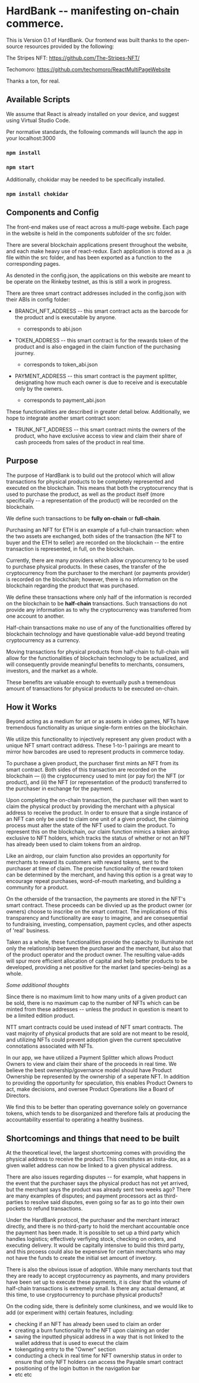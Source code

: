 # HardBank -- manifesting on-chain commerce. 

This is Version 0.1 of HardBank. Our frontend was built thanks to the open-source resources provided by the following:

The Stripes NFT: https://github.com/The-Stripes-NFT/

Techomoro: https://github.com/techomoro/ReactMultiPageWebsite

Thanks a ton, for real.

## Available Scripts

We assume that React is already installed on your device, and suggest using Virtual Studio Code.

Per normative standards, the following commands will launch the app in your localhost:3000

### `npm install`
### `npm start`

Additionally, chokidar may be needed to be specifically installed.

### `npm install chokidar`

## Components and Config

The front-end makes use of react across a multi-page website. Each page in the website is held in the components subfolder of the src folder.

There are several blockchain applications present throughout the website, and each make heavy use of react-redux. Each application is stored as a .js file within the src folder, and has been exported as a function to the corresponding pages.

As denoted in the config.json, the applications on this website are meant to be operate on the Rinkeby testnet, as this is still a work in progress.

There are three smart contract addresses included in the config.json with their ABIs in config folder:

 - BRANCH_NFT_ADDRESS -- this smart contract acts as the barcode for the product and is executable by anyone.
   - corresponds to abi.json

- TOKEN_ADDRESS -- this smart contract is for the rewards token of the product and is also engaged in the claim function of the purchasing journey.
   - corresponds to token_abi.json

- PAYMENT_ADDRESS -- this smart contract is the payment splitter, designating how much each owner is due to receive and is executable only by the owners.
   - corresponds to payment_abi.json

These functionalities are described in greater detail below. Additionally, we hope to integrate another smart contract soon:

- TRUNK_NFT_ADDRESS -- this smart contract mints the owners of the product, who have exclusive access to view and claim their share of cash proceeds from sales of the product in real time.

## Purpose

The purpose of HardBank is to build out the protocol which will allow transactions for physical products to be completely represented and executed on the blockchain. This means that both the cryptocurrency that is used to purchase the product, as well as the product itself (more specifically -- a representation of the product) will be recorded on the blockchain.

We define such transactions to be <b>fully on-chain</b> or <b>full-chain</b>.

Purchasing an NFT for ETH is an example of a full-chain transaction: when the two assets are exchanged, both sides of the transaction (the NFT to buyer and the ETH to seller) are recorded on the blockchain -- the entire transaction is represented, in full, on the blockchain.

Currently, there are many providers which allow crypocurrency to be used to purchase physical products. In these cases, the transfer of the cryptocurrency from the purchaser to the merchant (or payments provider) is recorded on the blockchain; however, there is no information on the blockchain regarding the product that was purchased.

We define these transactions where only half of the information is recorded on the blockchain to be <b>half-chain</b> transactions. Such transactions do not provide any information as to why the cryptocurrency was transferred from one account to another.

Half-chain transactions make no use of any of the functionalities offered by blockchain technology and have questionable value-add beyond treating cryptocurrency as a currency.

Moving transactions for physical products from half-chain to full-chain will allow for the functionalities of blockchain technology to be actualized, and will consequently provide meaningful benefits to merchants, consumers, investors, and the market as a whole.

These benefits are valuable enough to eventually push a tremendous amount of transactions for physical products to be executed on-chain.

## How it Works

Beyond acting as a medium for art or as assets in video games, NFTs have tremendous functionality as unique single-form entries on the blockchain.

We utilize this functionality to injectively represent any given product with a unique NFT smart contract address. These 1-to-1 pairings are meant to mirror how barcodes are used to represent products in commerce today.

To purchase a given product, the purchaser first mints an NFT from its smart contract. Both sides of this transaction are recorded on the blockchain — (i) the cryptocurrency used to mint (or pay for) the NFT (or product), and (ii) the NFT (or representation of the product) transferred to the purchaser in exchange for the payment.

Upon completing the on-chain transaction, the purchaser will then want to claim the physical product by providing the merchant with a physical address to receive the product. In order to ensure that a single instance of an NFT can only be used to claim one unit of a given product, the claiming process must alter the state of the NFT used to claim the product. To represent this on the blockchain, our claim function mimics a token airdrop exclusive to NFT holders, which tracks the status of whether or not an NFT has already been used to claim tokens from an airdrop.

Like an airdrop, our claim function also provides an opportunity for merchants to reward its customers with reward tokens, sent to the purchaser at time of claim. The precise functionality of the reward token can be determined by the merchant, and having this option is a great way to encourage repeat purchases, word-of-mouth marketing, and building a community for a product.

On the otherside of the transaction, the payments are stored in the NFT's smart contract. These proceeds can be divvied up as the product owner (or owners) choose to inscribe on the smart contract. The implications of this transparency and functionality are easy to imagine, and are consequential to fundraising, investing, compensation, payment cycles, and other aspects of 'real' business.

Taken as a whole, these functionalities provide the capacity to illuminate not only the relationship between the purchaser and the merchant, but also that of the product operator and the product owner. The resulting value-adds will spur more efficient allocation of capital and help better products to be developed, providing a net positive for the market (and species-being) as a whole.

<i>Some additional thoughts</i>

Since there is no maximum limit to how many units of a given product can be sold, there is no maximum cap to the number of NFTs which can be minted from these addresses -- unless the product in question is meant to be a limited edition product.

NTT smart contracts could be used instead of NFT smart contracts. The vast majority of physical products that are sold are not meant to be resold, and utilizing NFTs could prevent adoption given the current speculative connotations associated with NFTs.

In our app, we have utilized a Payment Splitter which allows Product Owners to view and claim their share of the proceeds in real time. We believe the best ownership/governance model should have Product Ownership be represented by the ownership of a seperate NFT. In addition to providing the opportunity for speculation, this enables Product Owners to act, make decisions, and oversee Product Operations like a Board of Directors.

We find this to be better than operating governance solely on governance tokens, which tends to be disorganized and therefore fails at producing the accountability essential to operating a healthy business.

## Shortcomings and things that need to be built

At the theoretical level, the largest shortcoming comes with providing the physical address to receive the product. This constitutes an insta-dox, as a given wallet address can now be linked to a given physical address.

There are also issues regarding disputes -- for example, what happens in the event that the purchaser says the physical product has not yet arrived, but the merchant says the product was already sent two weeks ago? There are many examples of disputes; and payment processors act as third-parties to resolve said disputes, even going so far as to go into their own pockets to refund transactions.

Under the HardBank protocol, the purchaser and the merchant interact directly, and there is no third-party to hold the merchant accountable once the payment has been made. It is possible to set up a third party which handles logistics; effectively verfiying stock, checking on orders, and executing delivery. It would be capitally intensive to build this third party, and this prcoess could also be expensive for certain merchants who may not have the funds to create the initial set amount of invetory.

There is also the obvious issue of adoption. While many merchants tout that they are ready to accept cryptocurrency as payments, and many providers have been set up to execute these payments, it is clear that the volume of half-chain transactions is extremely small. Is there any actual demand, at this time, to use cryptocurrency to purchase physical products?

On the coding side, there is definitely some clunkiness, and we would like to add (or experiment with) certain features, including:
 - checking if an NFT has already been used to claim an order
 - creating a burn functionality to the NFT upon claiming an order
 - saving the inputted physical address in a way that is not linked to the wallet address that is used to execut the claim
 - tokengating entry to the "Owner" section
 - conducting a check in real time for NFT ownership status in order to ensure that only NFT holders can access the Payable smart contract
 - positioning of the login button in the navigation bar
 - etc etc

